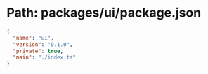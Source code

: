 # Path: packages/ui/package.json

```json
{
  "name": "ui",
  "version": "0.1.0",
  "private": true,
  "main": "./index.ts"
}
```
